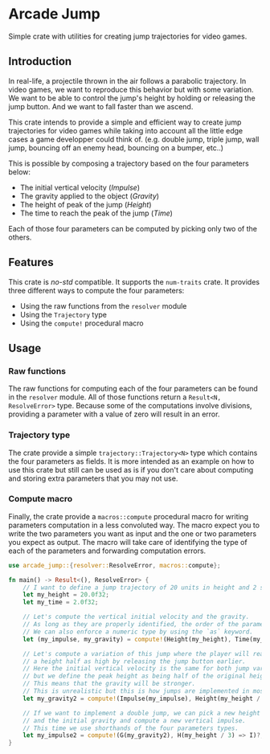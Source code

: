 # Arcade Jump
Simple crate with utilities for creating jump trajectories for video games.


## Introduction

In real-life, a projectile thrown in the air follows a parabolic trajectory.
In video games, we want to reproduce this behavior but with some variation.
We want to be able to control the jump's height by holding or releasing the jump button.
And we want to fall faster than we ascend.

This crate intends to provide a simple and efficient way to create jump trajectories for video games while taking into account all the little edge cases a game developper could think of.
(e.g. double jump, triple jump, wall jump, bouncing off an enemy head, bouncing on a bumper, etc..)

This is possible by composing a trajectory based on the four parameters below:
- The initial vertical velocity (_Impulse_)
- The gravity applied to the object (_Gravity_)
- The height of peak of the jump (_Height_)
- The time to reach the peak of the jump (_Time_)

Each of those four parameters can be computed by picking only two of the others.


## Features

This crate is _no-std_ compatible. It supports the `num-traits` crate.
It provides three different ways to compute the four parameters:
- Using the raw functions from the `resolver` module
- Using the `Trajectory` type
- Using the `compute!` procedural macro


## Usage

### Raw functions

The raw functions for computing each of the four parameters can be found in the `resolver` module.
All of those functions return a `Result<N, ResolveError>` type.
Because some of the computations involve divisions, providing a parameter with a value of zero will result in an error.


### Trajectory type

The crate provide a simple `trajectory::Trajectory<N>` type which contains the four parameters as fields. It is more intended as an example on how to use this crate but still can be used as is if you don't care about computing and storing extra parameters that you may not use.


### Compute macro

Finally, the crate provide a `macros::compute` procedural macro for writing parameters computation in a less convoluted way.
The macro expect you to write the two parameters you want as input and the one or two parameters you expect as output.
The macro will take care of identifying the type of each of the parameters and forwarding computation errors.

```rust
use arcade_jump::{resolver::ResolveError, macros::compute};

fn main() -> Result<(), ResolveError> {
    // I want to define a jump trajectory of 20 units in height and 2 seconds to reach that height.
    let my_height = 20.0f32;
    let my_time = 2.0f32;

    // Let's compute the vertical initial velocity and the gravity.
    // As long as they are properly identified, the order of the parameters does not matter.
    // We can also enforce a numeric type by using the `as` keyword.
    let (my_impulse, my_gravity) = compute!(Height(my_height), Time(my_time) => Impulse, Gravity as f32)?;

    // Let's compute a variation of this jump where the player will reach
    // a height half as high by releasing the jump button earlier.
    // Here the initial vertical velocity is the same for both jump variations,
    // but we define the peak height as being half of the original height.
    // This means that the gravity will be stronger.
    // This is unrealistic but this is how jumps are implemented in most games.
    let my_gravity2 = compute!(Impulse(my_impulse), Height(my_height / 2) => Gravity)?;

    // If we want to implement a double jump, we can pick a new height
    // and the initial gravity and compute a new vertical impulse.
    // This time we use shorthands of the four parameters types.
    let my_impulse2 = compute!(G(my_gravity2), H(my_height / 3) => I)?;
}
```
